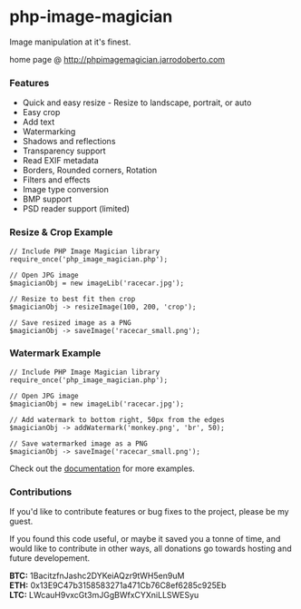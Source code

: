 # php-image-magician


Image manipulation at it's finest.

home page @ http://phpimagemagician.jarrodoberto.com


### Features
* Quick and easy resize - Resize to landscape, portrait, or auto
* Easy crop
* Add text
* Watermarking
* Shadows and reflections
* Transparency support
* Read EXIF metadata
* Borders, Rounded corners, Rotation
* Filters and effects
* Image type conversion
* BMP support
* PSD reader support (limited)


### Resize &amp; Crop Example
						
    // Include PHP Image Magician library
    require_once('php_image_magician.php');

    // Open JPG image
    $magicianObj = new imageLib('racecar.jpg');

    // Resize to best fit then crop
    $magicianObj -> resizeImage(100, 200, 'crop');

    // Save resized image as a PNG
    $magicianObj -> saveImage('racecar_small.png');
			
      

### Watermark Example

    // Include PHP Image Magician library
    require_once('php_image_magician.php');

    // Open JPG image
    $magicianObj = new imageLib('racecar.jpg');

    // Add watermark to bottom right, 50px from the edges
    $magicianObj -> addWatermark('monkey.png', 'br', 50);

    // Save watermarked image as a PNG
    $magicianObj -> saveImage('racecar_small.png');      
    
    
Check out the [documentation](http://phpimagemagician.jarrodoberto.com/docs.html) for more examples.

### Contributions
If you'd like to contribute features or bug fixes to the project, please be my guest.

If you found this code useful, or maybe it saved you a tonne of time, and would like to contribute in other ways, all donations go towards hosting and future developement.

**BTC:** 1BacitzfnJashc2DYKeiAQzr9tWH5en9uM  
**ETH:** 0x13E9C47b3158583271a471Cb76C8ef6285c925Eb  
**LTC:** LWcauH9vxcGt3mJGgBWfxCYXniLLSWESyu 

